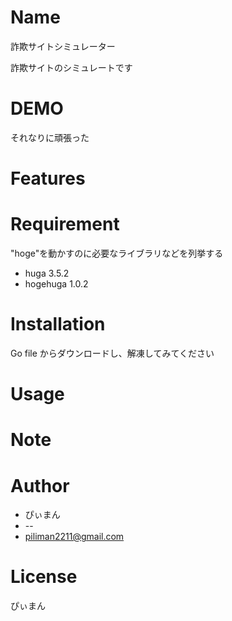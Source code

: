 # Name
詐欺サイトシミュレーター 
 
詐欺サイトのシミュレートです
# DEMO
それなりに頑張った 

# Features
 

 
# Requirement
 
"hoge"を動かすのに必要なライブラリなどを列挙する
 
* huga 3.5.2
* hogehuga 1.0.2
 
# Installation
 
Go file からダウンロードし、解凍してみてください
 
# Usage
 

 
# Note
 

 
# Author
 

 
* ぴぃまん
* --
* piliman2211@gmail.com
 
# License
ぴぃまん
